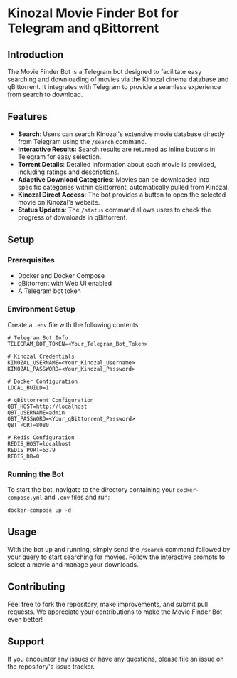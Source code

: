 Kinozal Movie Finder Bot for Telegram and qBittorrent
=============================================

Introduction
------------

The Movie Finder Bot is a Telegram bot designed to facilitate easy searching and downloading of movies via the Kinozal cinema database and qBittorrent. It integrates with Telegram to provide a seamless experience from search to download.

Features
--------

*   **Search**: Users can search Kinozal's extensive movie database directly from Telegram using the `/search` command.
*   **Interactive Results**: Search results are returned as inline buttons in Telegram for easy selection.
*   **Torrent Details**: Detailed information about each movie is provided, including ratings and descriptions.
*   **Adaptive Download Categories**: Movies can be downloaded into specific categories within qBittorrent, automatically pulled from Kinozal.
*   **Kinozal Direct Access**: The bot provides a button to open the selected movie on Kinozal's website.
*   **Status Updates**: The `/status` command allows users to check the progress of downloads in qBittorrent.

Setup
-----

### Prerequisites

*   Docker and Docker Compose
*   qBittorrent with Web UI enabled
*   A Telegram bot token

### Environment Setup

Create a `.env` file with the following contents:

    # Telegram Bot Info
    TELEGRAM_BOT_TOKEN=<Your_Telegram_Bot_Token>
    
    # Kinozal Credentials
    KINOZAL_USERNAME=<Your_Kinozal_Username>
    KINOZAL_PASSWORD=<Your_Kinozal_Password>
    
    # Docker Configuration
    LOCAL_BUILD=1
    
    # qBittorrent Configuration
    QBT_HOST=http://localhost
    QBT_USERNAME=admin
    QBT_PASSWORD=<Your_qBittorrent_Password>
    QBT_PORT=8080
    
    # Redis Configuration
    REDIS_HOST=localhost
    REDIS_PORT=6379
    REDIS_DB=0
    

### Running the Bot

To start the bot, navigate to the directory containing your `docker-compose.yml` and `.env` files and run:

    docker-compose up -d

Usage
-----

With the bot up and running, simply send the `/search` command followed by your query to start searching for movies. Follow the interactive prompts to select a movie and manage your downloads.

Contributing
------------

Feel free to fork the repository, make improvements, and submit pull requests. We appreciate your contributions to make the Movie Finder Bot even better!


Support
-------

If you encounter any issues or have any questions, please file an issue on the repository's issue tracker.
